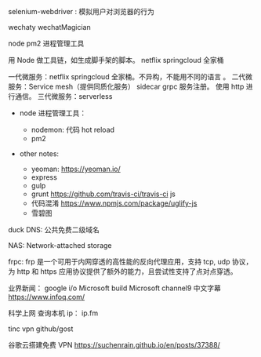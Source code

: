 selenium-webdriver : 模拟用户对浏览器的行为

wechaty
wechatMagician

node pm2 进程管理工具

用 Node 做工具链，如生成脚手架的脚本。
netflix springcloud 全家桶

一代微服务：netflix springcloud 全家桶。不异构，不能用不同的语言 。
二代微服务：Service mesh（提供同质化服务） sidecar grpc 服务注册。 使用 http 进行通信。
三代微服务：serverless

- node 进程管理工具：

  - nodemon: 代码 hot reload
  - pm2

- other notes:
  - yeoman: https://yeoman.io/
  - express
  - gulp
  - grunt
    https://github.com/travis-ci/travis-ci
    js
  - 代码混淆 https://www.npmjs.com/package/uglify-js
  - 雪碧图

duck DNS: 公共免费二级域名

NAS: Network-attached storage

frpc: frp 是一个可用于内网穿透的高性能的反向代理应用，支持 tcp, udp 协议，为 http 和 https 应用协议提供了额外的能力，且尝试性支持了点对点穿透。

业界新闻：
google i/o
Microsoft build
Microsoft channel9 中文字幕
https://www.infoq.com/

科学上网
查询本机 ip： ip.fm

tinc vpn
github/gost

谷歌云搭建免费 VPN
https://suchenrain.github.io/en/posts/37388/
